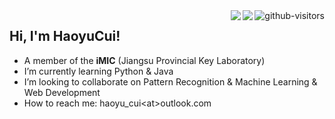 <a href="https://github.com/HaoyuCui/"> 
  <img align="right", src="https://komarev.com/ghpvc/?username=Haoyucui&label=Visitors&color=blue&style=flat&logo=github%22%20alt=%22gtihub-visitors%22" alt="github-visitors"/> 
</a>

<a href="https://blog.csdn.net/CalvinTri"> 
  <img align="right", src="https://img.shields.io/static/v1?label=Blog&message=CSDN&color=red"/>
</a>

<a href="(https://imic.nuist.edu.cn"> 
  <img align="right", src="https://img.shields.io/static/v1?label=Org&message=iMIC&color=green"/>
</a>

## Hi, I'm HaoyuCui!

-   A member of the **iMIC** (Jiangsu Provincial Key Laboratory)
-   I’m currently learning Python & Java
-   I’m looking to collaborate on Pattern Recognition & Machine Learning & Web Development
-   How to reach me: haoyu_cui\<at>outlook.com
